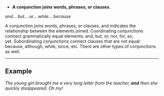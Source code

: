 - **A conjunction joins words, phrases, or clauses.**

_and... but... or... while... because_

A conjunction joins words, phrases, or clauses, and indicates the relationship between the elements joined. Coordinating conjunctions connect grammatically equal elements: and, but, or, nor, for, so, yet. Subordinating conjunctions connect clauses that are not equal: because, although, while, since, etc. There are other types of conjunctions as well.

---

## Example
_The young girl brought me a very long letter from the teacher, **and** then she quickly disappeared. Oh my!_
